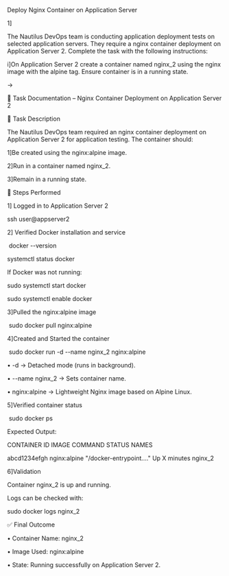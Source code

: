 Deploy Nginx Container on Application Server



1]

The Nautilus DevOps team is conducting application deployment tests on selected application servers. They require a nginx container deployment on Application Server 2. Complete the task with the following instructions:



i]On Application Server 2 create a container named nginx\_2 using the nginx image with the alpine tag. Ensure container is in a running state.



->



📘 Task Documentation – Nginx Container Deployment on Application Server 2



🔹 Task Description



The Nautilus DevOps team required an nginx container deployment on Application Server 2 for application testing. The container should:



1]Be created using the nginx:alpine image.

2]Run in a container named nginx\_2.

3]Remain in a running state.





🔹 Steps Performed



1] Logged in to Application Server 2

ssh user@appserver2



2] Verified Docker installation and service

&nbsp;docker --version

systemctl status docker



If Docker was not running:

sudo systemctl start docker

sudo systemctl enable docker



3]Pulled the nginx:alpine image

&nbsp;sudo docker pull nginx:alpine



4]Created and Started the container

&nbsp;sudo docker run -d --name  nginx\_2 nginx:alpine



• -d → Detached mode (runs in background).

• --name nginx\_2 → Sets container name.

• nginx:alpine → Lightweight Nginx image based on Alpine Linux.





5]Verified container status

&nbsp;sudo docker ps



Expected Output:

CONTAINER ID   IMAGE          COMMAND                  STATUS         NAMES

abcd1234efgh   nginx:alpine   "/docker-entrypoint.…"   Up X minutes   nginx\_2





6]Validation

Container nginx\_2 is up and running.

Logs can be checked with:



sudo docker logs nginx\_2



✅ Final Outcome



• Container Name: nginx\_2

• Image Used: nginx:alpine

• State: Running successfully on Application Server 2.





